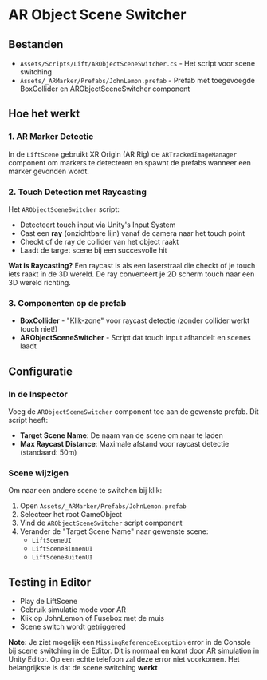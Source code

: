 # AR Object Scene Switcher

## Bestanden
- `Assets/Scripts/Lift/ARObjectSceneSwitcher.cs` - Het script voor scene switching
- `Assets/_ARMarker/Prefabs/JohnLemon.prefab` - Prefab met toegevoegde BoxCollider en ARObjectSceneSwitcher component

## Hoe het werkt

### 1. AR Marker Detectie
In de `LiftScene` gebruikt XR Origin (AR Rig) de `ARTrackedImageManager` component om markers te detecteren en spawnt de prefabs wanneer een marker gevonden wordt.

### 2. Touch Detection met Raycasting
Het `ARObjectSceneSwitcher` script:
- Detecteert touch input via Unity's Input System
- Cast een **ray** (onzichtbare lijn) vanaf de camera naar het touch point
- Checkt of de ray de collider van het object raakt
- Laadt de target scene bij een succesvolle hit

**Wat is Raycasting?** Een raycast is als een laserstraal die checkt of je touch iets raakt in de 3D wereld. De ray converteert je 2D scherm touch naar een 3D wereld richting.

### 3. Componenten op de prefab
- **BoxCollider** - "Klik-zone" voor raycast detectie (zonder collider werkt touch niet!)
- **ARObjectSceneSwitcher** - Script dat touch input afhandelt en scenes laadt

## Configuratie

### In de Inspector
Voeg de `ARObjectSceneSwitcher` component toe aan de gewenste prefab. Dit script heeft:
- **Target Scene Name**: De naam van de scene om naar te laden
- **Max Raycast Distance**: Maximale afstand voor raycast detectie (standaard: 50m)

### Scene wijzigen
Om naar een andere scene te switchen bij klik:
1. Open `Assets/_ARMarker/Prefabs/JohnLemon.prefab`
2. Selecteer het root GameObject
3. Vind de `ARObjectSceneSwitcher` script component
4. Verander de "Target Scene Name" naar gewenste scene:
   - `LiftSceneUI`
   - `LiftSceneBinnenUI`
   - `LiftSceneBuitenUI`

## Testing in Editor
- Play de LiftScene
- Gebruik simulatie mode voor AR
- Klik op JohnLemon of Fusebox met de muis
- Scene switch wordt getriggered

**Note:** Je ziet mogelijk een `MissingReferenceException` error in de Console bij scene switching in de Editor. Dit is normaal en komt door AR simulation in Unity Editor. Op een echte telefoon zal deze error niet voorkomen. Het belangrijkste is dat de scene switching **werkt**

